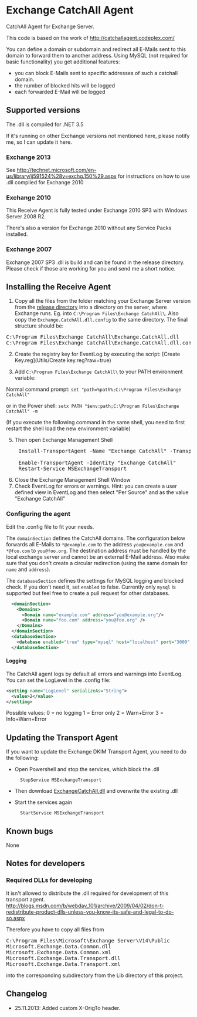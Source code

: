 Exchange CatchAll Agent
=============

CatchAll Agent for Exchange Server.

This code is based on the work of http://catchallagent.codeplex.com/

You can define a domain or subdomain and redirect all E-Mails sent to this domain to forward them to another address.
Using MySQL (not required for basic functionality) you get additional features:
- you can block E-Mails sent to specific addresses of such a catchall domain.
- the number of blocked hits will be logged
- each forwarded E-Mail will be logged

## Supported versions

The .dll is compiled for .NET 3.5

If it's running on other Exchange versions not mentioned here, please notify me, so I can update it here.

### Exchange 2013

See http://technet.microsoft.com/en-us/library/jj591524%28v=exchg.150%29.aspx for instructions on how to use .dll compiled for Exchange 2010

### Exchange 2010

This Receive Agent is fully tested under Exchange 2010 SP3 with Windows Server 2008 R2.

There's also a version for Exchange 2010 without any Service Packs installed.

### Exchange 2007

Exchange 2007 SP3 .dll is build and can be found in the release directory. Please check if those are working for you and send me a short notice.

## Installing the Receive Agent

1. Copy all the files from the folder matching your Exchange Server version from the [release directory](CatchAllAgent/bin) into a directory on the server, where Exchange runs.
Eg. into `C:\Program Files\Exchange CatchAll\`. Also copy the `Exchange.CatchAll.dll.config` to the same directory. The final structure should be:
<pre>
C:\Program Files\Exchange CatchAll\Exchange.CatchAll.dll
C:\Program Files\Exchange CatchAll\Exchange.CatchAll.dll.config
</pre>

2. Create the registry key for EventLog by executing the script: [Create Key.reg](Utils/Create key.reg?raw=true)

4. Add `C:\Program Files\Exchange CatchAll\` to your PATH environment variable:

 Normal command prompt: `set "path=%path%;C:\Program Files\Exchange CatchAll"`
 
 or in the Power shell: `setx PATH "$env:path;C:\Program Files\Exchange CatchAll" -m`

 (If you execute the following command in the same shell, you need to first restart the shell load the new environment variable)

5. Then open Exchange Management Shell
<pre>
	Install-TransportAgent -Name "Exchange CatchAll" -TransportAgentFactory "Exchange.CatchAll.CatchAllFactory" -AssemblyPath "C:\Program Files\Exchange CatchAll\Exchange.CatchAll.dll"
	 
	Enable-TransportAgent -Identity "Exchange CatchAll"
	Restart-Service MSExchangeTransport
</pre>
6. Close the Exchange Management Shell Window
7. Check EventLog for errors or warnings.
 Hint: you can create a user defined view in EventLog and then select "Per Source" and as the value "Exchange CatchAll"

### Configuring the agent
Edit the .config file to fit your needs.

The `domainSection` defines the CatchAll domains. The configuration below forwards all E-Mails to `*@example.com` to the address `you@example.com` and `*@foo.com` to `you@foo.org`.
The destination address must be handled by the local exchange server and cannot be an external E-Mail address. Also make sure that you don't create a circular redirection (using the same domain for `name` and `address`).

The `databaseSection` defines the settings for MySQL logging and blocked check. If you don't need it, set `enabled` to false. Currently only `mysql` is supported but feel free to create a pull request for other databases.

```xml
  <domainSection>
    <Domains>
      <Domain name="example.com" address="you@example.org"/>
      <Domain name="foo.com" address="you@foo.org" />
    </Domains>
  </domainSection>
  <databaseSection>
    <database enabled="true" type="mysql" host="localhost" port="3000" schema="catchall" user="catchall" password="catchall" />
  </databaseSection>
```


#### Logging
The CatchAll agent logs by default all errors and warnings into EventLog.
You can set the LogLevel in the .config file:

```xml
<setting name="LogLevel" serializeAs="String">
  <value>2</value>
</setting> 
```

Possible values:
0 = no logging
1 = Error only
2 = Warn+Error
3 = Info+Warn+Error


## Updating the Transport Agent

If you want to update the Exchange DKIM Transport Agent, you need to do the following:

* Open Powershell and stop the services, which block the .dll

        StopService MSExchangeTransport
       
* Then download [ExchangeCatchAll.dll](Src/ExchangeCatchAll/bin) and overwrite the existing .dll
* Start the services again

        StartService MSExchangeTransport

## Known bugs

None

## Notes for developers

### Required DLLs for developing

It isn't allowed to distribute the .dll required for development of this transport agent.
http://blogs.msdn.com/b/webdav_101/archive/2009/04/02/don-t-redistribute-product-dlls-unless-you-know-its-safe-and-legal-to-do-so.aspx

Therefore you have to copy all files from 
<pre>
C:\Program Files\Microsoft\Exchange Server\V14\Public
Microsoft.Exchange.Data.Common.dll
Microsoft.Exchange.Data.Common.xml
Microsoft.Exchange.Data.Transport.dll
Microsoft.Exchange.Data.Transport.xml
</pre>
into the corresponding subdirectory from the Lib directory of this project.

## Changelog

* 25.11.2013: Added custom X-OrigTo header.
